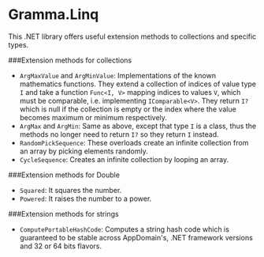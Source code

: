 # Gramma.Linq
This .NET library offers useful extension methods to collections and specific types.

###Extension methods for collections
* `ArgMaxValue` and `ArgMinValue`: Implementations of the known mathematics functions. They extend a collection of indices of value type `I` and take a function `Func<I, V>` mapping indices to values `V`, which must be comparable, i.e. implementing `IComparable<V>`. They return `I?` which is null if the collection is empty or the index where the value becomes maximum or minimum respectively.
* `ArgMax` and `ArgMin`: Same as above, except that type `I` is a class, thus the methods no longer need to return `I?` so they return `I` instead.
* `RandomPickSequence`: These overloads create an infinite collection from an array by picking elements randomly.
* `CycleSequence`: Creates an infinite collection by looping an array.

###Extension methods for Double
* `Squared`: It squares the number.
* `Powered`: It raises the number to a power.

###Extension methods for strings
* `ComputePortableHashCode`: Computes a string hash code which is guaranteed to be stable across AppDomain's, .NET framework versions and 32 or 64 bits flavors.
